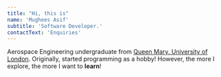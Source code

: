 ```yaml
---
title: "Hi, this is"
name: 'Mughees Asif'
subtitle: 'Software Developer.'
contactText: 'Enquiries'
---
```

Aerospace Engineering undergraduate from <a href="https://www.sems.qmul.ac.uk/">Queen Mary, University of London</a>. Originally, started programming as a hobby! However, the more I explore, the more I want to <b>learn</b>! 